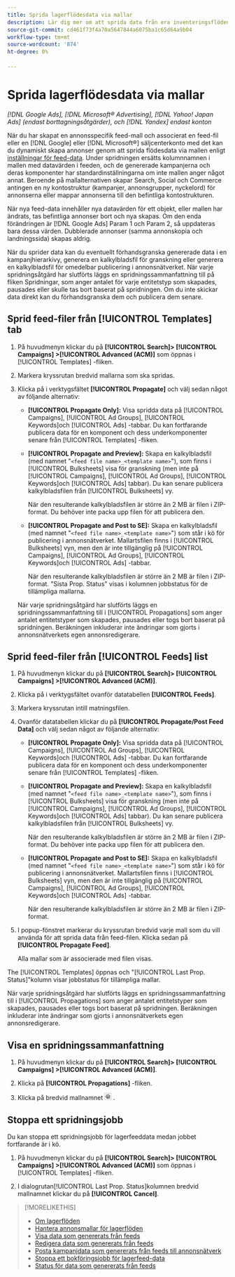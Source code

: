 ```yaml
---
title: Sprida lagerflödesdata via mallar
description: Lär dig mer om att sprida data från era inventeringsflöden via annonsmallar för att hantera kontostrukturen och leverera dynamiska annonser.
source-git-commit: cd461f73f4a70a5647844a6075ba1c65d64a9b04
workflow-type: tm+mt
source-wordcount: '874'
ht-degree: 0%

---
```


# Sprida lagerflödesdata via mallar

*[!DNL Google Ads], [!DNL Microsoft® Advertising], [!DNL Yahoo! Japan Ads] (endast borttagningsåtgärder), och [!DNL Yandex] endast konton*

När du har skapat en annonsspecifik feed-mall och associerat en feed-fil eller en [!DNL Google] eller [!DNL Microsoft®] säljcenterkonto med det kan du dynamiskt skapa annonser genom att sprida flödesdata via mallen enligt [inställningar för feed-data](feed-settings-manage.md). Under spridningen ersätts kolumnnamnen i mallen med datavärden i feeden, och de genererade kampanjerna och deras komponenter har standardinställningarna om inte mallen anger något annat. Beroende på mallalternativen skapar Search, Social och Commerce antingen en ny kontostruktur (kampanjer, annonsgrupper, nyckelord) för annonserna eller mappar annonserna till den befintliga kontostrukturen.

När nya feed-data innehåller nya datavärden för ett objekt, eller mallen har ändrats, tas befintliga annonser bort och nya skapas. Om den enda förändringen är [!DNL Google Ads] Param 1 och Param 2, så uppdateras bara dessa värden. Dubblerade annonser (samma annonskopia och landningssida) skapas aldrig.

När du sprider data kan du eventuellt förhandsgranska genererade data i en kampanjhierarkivy, generera en kalkylbladsfil för granskning eller generera en kalkylbladsfil för omedelbar publicering i annonsnätverket. När varje spridningsåtgärd har slutförts läggs en spridningssammanfattning till på fliken Spridningar, som anger antalet för varje entitetstyp som skapades, pausades eller skulle tas bort baserat på spridningen. Om du inte skickar data direkt kan du förhandsgranska dem och publicera dem senare.

## Sprid feed-filer från [!UICONTROL Templates] tab

1. På huvudmenyn klickar du på **[!UICONTROL Search]> [!UICONTROL Campaigns] >[!UICONTROL Advanced (ACM)]** som öppnas i [!UICONTROL Templates] -fliken.

1. Markera kryssrutan bredvid mallarna som ska spridas.

1. Klicka på i verktygsfältet **[!UICONTROL Propagate]** och välj sedan något av följande alternativ:

   * **[!UICONTROL Propagate Only]:** Visa spridda data på [!UICONTROL Campaigns], [!UICONTROL Ad Groups], [!UICONTROL Keywords]och [!UICONTROL Ads] -tabbar. Du kan fortfarande publicera data för en komponent och dess underkomponenter senare från [!UICONTROL Templates] -fliken.

   * **[!UICONTROL Propagate and Preview]:** Skapa en kalkylbladsfil (med namnet &quot;`<feed file name>_<template name>`&quot;), som finns i [!UICONTROL Bulksheets] visa för granskning (men inte på [!UICONTROL Campaigns], [!UICONTROL Ad Groups], [!UICONTROL Keywords]och [!UICONTROL Ads] tabbar). Du kan senare publicera kalkylbladsfilen från [!UICONTROL Bulksheets] vy.

      När den resulterande kalkylbladsfilen är större än 2 MB är filen i ZIP-format. Du behöver inte packa upp filen för att publicera den.

   * **[!UICONTROL Propagate and Post to SE]:** Skapa en kalkylbladsfil (med namnet &quot;`<feed file name>_<template name>`&quot;) som står i kö för publicering i annonsnätverket. Mallartsfilen finns i [!UICONTROL Bulksheets] vyn, men den är inte tillgänglig på [!UICONTROL Campaigns], [!UICONTROL Ad Groups], [!UICONTROL Keywords]och [!UICONTROL Ads] -tabbar.

      När den resulterande kalkylbladsfilen är större än 2 MB är filen i ZIP-format.
   &quot;Sista Prop. Status&quot; visas i kolumnen jobbstatus för de tillämpliga mallarna.

   När varje spridningsåtgärd har slutförts läggs en spridningssammanfattning till i [!UICONTROL Propagations] som anger antalet entitetstyper som skapades, pausades eller togs bort baserat på spridningen. Beräkningen inkluderar inte ändringar som gjorts i annonsnätverkets egen annonsredigerare.

## Sprid feed-filer från [!UICONTROL Feeds] list

1. På huvudmenyn klickar du på **[!UICONTROL Search]> [!UICONTROL Campaigns] >[!UICONTROL Advanced (ACM)]**.

1. Klicka på i verktygsfältet ovanför datatabellen **[!UICONTROL Feeds]**.

1. Markera kryssrutan intill matningsfilen.

1. Ovanför datatabellen klickar du på **[!UICONTROL Propagate/Post Feed Data]** och välj sedan något av följande alternativ:

   * **[!UICONTROL Propagate Only]:** Visa spridda data på [!UICONTROL Campaigns], [!UICONTROL Ad Groups], [!UICONTROL Keywords]och [!UICONTROL Ads] -tabbar. Du kan fortfarande publicera data för en komponent och dess underkomponenter senare från [!UICONTROL Templates] -fliken.

   * **[!UICONTROL Propagate and Preview]:** Skapa en kalkylbladsfil (med namnet &quot;`<feed file name>_<template name>`&quot;), som finns i [!UICONTROL Bulksheets] visa för granskning (men inte på [!UICONTROL Campaigns], [!UICONTROL Ad Groups], [!UICONTROL Keywords]och [!UICONTROL Ads] tabbar). Du kan senare publicera kalkylbladsfilen från [!UICONTROL Bulksheets] vy.

      När den resulterande kalkylbladsfilen är större än 2 MB är filen i ZIP-format. Du behöver inte packa upp filen för att publicera den.

   * **[!UICONTROL Propagate and Post to SE]:** Skapa en kalkylbladsfil (med namnet &quot;`<feed file name>_<template name>`&quot;) som står i kö för publicering i annonsnätverket. Mallartsfilen finns i [!UICONTROL Bulksheets] vyn, men den är inte tillgänglig på [!UICONTROL Campaigns], [!UICONTROL Ad Groups], [!UICONTROL Keywords]och [!UICONTROL Ads] -tabbar.

      När den resulterande kalkylbladsfilen är större än 2 MB är filen i ZIP-format.

1. I popup-fönstret markerar du kryssrutan bredvid varje mall som du vill använda för att sprida data från feed-filen. Klicka sedan på **[!UICONTROL Propagate Feed]**.

   Alla mallar som är associerade med filen visas.

The [!UICONTROL Templates] öppnas och &quot;[!UICONTROL Last Prop. Status]&quot;kolumn visar jobbstatus för tillämpliga mallar.

När varje spridningsåtgärd har slutförts läggs en spridningssammanfattning till i [!UICONTROL Propagations] som anger antalet entitetstyper som skapades, pausades eller togs bort baserat på spridningen. Beräkningen inkluderar inte ändringar som gjorts i annonsnätverkets egen annonsredigerare.

## Visa en spridningssammanfattning

1. På huvudmenyn klickar du på **[!UICONTROL Search]> [!UICONTROL Campaigns] >[!UICONTROL Advanced (ACM)]**.

1. Klicka på **[!UICONTROL Propagations]** -fliken.

1. Klicka på bredvid mallnamnet ![Ikon för Visa/redigera inställningar](/help/search-social-commerce/assets/settings.png "Ikon för Visa/redigera inställningar") .

## Stoppa ett spridningsjobb

Du kan stoppa ett spridningsjobb för lagerfeeddata medan jobbet fortfarande är i kö.

1. På huvudmenyn klickar du på **[!UICONTROL Search]> [!UICONTROL Campaigns] >[!UICONTROL Advanced (ACM)]** som öppnas i [!UICONTROL Templates] -fliken.

1. I dialogrutan[!UICONTROL Last Prop. Status]kolumnen bredvid mallnamnet klickar du på **[!UICONTROL Cancel]**.

>[!MORELIKETHIS]
>
>* [Om lagerflöden](inventory-feeds-about.md)
>* [Hantera annonsmallar för lagerflöden](/help/search-social-commerce/campaign-management/inventory-feeds/ad-templates/ad-template-manage.md)
>* [Visa data som genererats från feeds](propagated-data-view.md)
>* [Redigera data som genererats från feeds](propagated-data-edit.md)
>* [Posta kampanjdata som genererats från feeds till annonsnätverk](propagated-data-post.md)
>* [Stoppa ett bokföringsjobb för lagerfeed-data](stop-job.md)
>* [Status för data som genererats från feeds](propagated-data-status.md)

